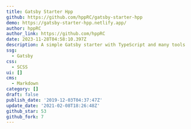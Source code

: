 ```yaml
---
title: Gatsby Starter Hpp
github: https://github.com/hppRC/gatsby-starter-hpp
demo: https://gatsby-starter-hpp.netlify.app/
author: hppRC
author_link: https://github.com/hppRC
date: 2023-11-28T04:58:10.397Z
description: A simple Gatsby starter with TypeScript and many tools
ssg:
  - Gatsby
css:
  - SCSS
ui: []
cms:
  - Markdown
category: []
draft: false
publish_date: '2019-12-03T04:37:47Z'
update_date: '2021-02-08T18:26:48Z'
github_star: 53
github_fork: 7
---
```

